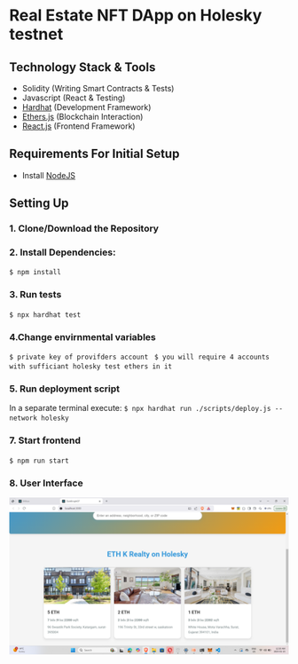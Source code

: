 # Real Estate NFT DApp on Holesky testnet

## Technology Stack & Tools

- Solidity (Writing Smart Contracts & Tests)
- Javascript (React & Testing)
- [Hardhat](https://hardhat.org/) (Development Framework)
- [Ethers.js](https://docs.ethers.io/v5/) (Blockchain Interaction)
- [React.js](https://reactjs.org/) (Frontend Framework)

## Requirements For Initial Setup
- Install [NodeJS](https://nodejs.org/en/)

## Setting Up

### 1. Clone/Download the Repository

### 2. Install Dependencies:
`$ npm install`

### 3. Run tests
`$ npx hardhat test`

### 4.Change envirnmental variables
`$ private key of provifders account `
`$ you will require 4 accounts with sufficiant holesky test ethers in it `


### 5. Run deployment script
In a separate terminal execute:
`$ npx hardhat run ./scripts/deploy.js --network holesky`

### 7. Start frontend
`$ npm run start`

### 8. User Interface
<img src="./public/ui-demo.png">